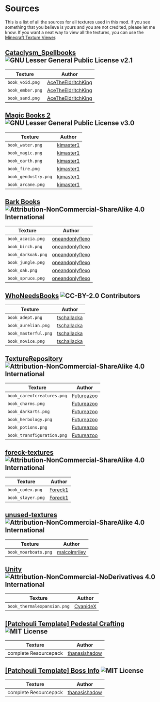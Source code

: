 # Sources

This is a list of all the sources for all textures used in this mod. If you see something that you believe is yours and you are not credited, please let me know.
If you want a neat way to view all the textures, you can use the [Minecraft Texture Viewer](https://oparisblue.github.io/minecraft-textures-viewer/#github/Ender-Development/PatchouliBooks/master).

## [Cataclysm_Spellbooks](https://www.curseforge.com/minecraft/mc-mods/cataclysm-spellbooks) ![GNU Lesser General Public License v2.1](https://img.shields.io/badge/License-LGPL%20v2.1-blue)

| Texture          | Author                                                                                                                                                                          |
|------------------|---------------------------------------------------------------------------------------------------------------------------------------------------------------------------------|
| `book_void.png`  | [AceTheEldritchKing](https://github.com/AceTheEldritchKing/Cataclysm_Spellbooks/blob/master/src/main/resources/assets/cataclysm_spellbooks/textures/item/abyss_spell_book.png)  |
| `book_ember.png` | [AceTheEldritchKing](https://github.com/AceTheEldritchKing/Cataclysm_Spellbooks/blob/master/src/main/resources/assets/cataclysm_spellbooks/textures/item/ignis_spell_book.png)  |
| `book_sand.png`  | [AceTheEldritchKing](https://github.com/AceTheEldritchKing/Cataclysm_Spellbooks/blob/master/src/main/resources/assets/cataclysm_spellbooks/textures/item/desert_spell_book.png) |

## [Magic Books 2](https://www.curseforge.com/minecraft/mc-mods/magicbooks2) ![GNU Lesser General Public License v3.0](https://img.shields.io/badge/License-LGPL%20v3.0-blue)

| Texture              | Author                                                                                                                                 |
|----------------------|----------------------------------------------------------------------------------------------------------------------------------------|
| `book_water.png`     | [kjmaster1](https://github.com/kjmaster1/MagicBooks2/blob/master/src/main/resources/assets/magicbooks2/textures/items/book_water.png)  |
| `book_magic.png`     | [kjmaster1](https://github.com/kjmaster1/MagicBooks2/blob/master/src/main/resources/assets/magicbooks2/textures/items/book_magic.png)  |
| `book_earth.png`     | [kjmaster1](https://github.com/kjmaster1/MagicBooks2/blob/master/src/main/resources/assets/magicbooks2/textures/items/book_earth.png)  |
| `book_fire.png`      | [kjmaster1](https://github.com/kjmaster1/MagicBooks2/blob/master/src/main/resources/assets/magicbooks2/textures/items/book_fire.png)   |
| `book_gendustry.png` | [kjmaster1](https://github.com/kjmaster1/MagicBooks2/blob/master/src/main/resources/assets/magicbooks2/textures/items/book_air.png)    |
| `book_arcane.png`    | [kjmaster1](https://github.com/kjmaster1/MagicBooks2/blob/master/src/main/resources/assets/magicbooks2/textures/items/book_arcane.png) |

## [Bark Books](https://www.curseforge.com/minecraft/mc-mods/bark-books) ![Attribution-NonCommercial-ShareAlike 4.0 International](https://img.shields.io/badge/License-CC%20BY--NC--SA%204.0-blue)

| Texture            | Author                                                                                                                                          |
|--------------------|-------------------------------------------------------------------------------------------------------------------------------------------------|
| `book_acacia.png`  | [oneandonlyflexo](https://github.com/oneandonlyflexo/barkbooks/blob/master/src/main/resources/assets/barkbooks/textures/items/book_acacia.png)  |
| `book_birch.png`   | [oneandonlyflexo](https://github.com/oneandonlyflexo/barkbooks/blob/master/src/main/resources/assets/barkbooks/textures/items/book_birch.png)   |
| `book_darkoak.png` | [oneandonlyflexo](https://github.com/oneandonlyflexo/barkbooks/blob/master/src/main/resources/assets/barkbooks/textures/items/book_darkoak.png) |
| `book_jungle.png`  | [oneandonlyflexo](https://github.com/oneandonlyflexo/barkbooks/blob/master/src/main/resources/assets/barkbooks/textures/items/book_jungle.png)  |
| `book_oak.png`     | [oneandonlyflexo](https://github.com/oneandonlyflexo/barkbooks/blob/master/src/main/resources/assets/barkbooks/textures/items/book_oak.png)     |
| `book_spruce.png`  | [oneandonlyflexo](https://github.com/oneandonlyflexo/barkbooks/blob/master/src/main/resources/assets/barkbooks/textures/items/book_spruce.png)  |

## [WhoNeedsBooks](https://www.curseforge.com/minecraft/mc-mods/whoneedsbooks) ![CC-BY-2.0 Contributors](https://img.shields.io/badge/License-CC--BY--2.0-blue)

| Texture              | Author                                                                                                                                                 |
|----------------------|--------------------------------------------------------------------------------------------------------------------------------------------------------|
| `book_adept.png`     | [tschallacka](https://github.com/tschallacka/whoneedsbooks/blob/master/src/main/resources/assets/whoneedsbooks/textures/items/spellbook.adept.png)     |
| `book_aurelian.png`  | [tschallacka](https://github.com/tschallacka/whoneedsbooks/blob/master/src/main/resources/assets/whoneedsbooks/textures/items/spellbook.aurelian.png)  |
| `book_masterful.png` | [tschallacka](https://github.com/tschallacka/whoneedsbooks/blob/master/src/main/resources/assets/whoneedsbooks/textures/items/spellbook.masterful.png) |
| `book_novice.png`    | [tschallacka](https://github.com/tschallacka/whoneedsbooks/blob/master/src/main/resources/assets/whoneedsbooks/textures/items/spellbook.novice.png)    |

## [TextureRepository](https://github.com/Futureazoo/TextureRepository) ![Attribution-NonCommercial-ShareAlike 4.0 International](https://img.shields.io/badge/License-CC%20BY--NC--SA%204.0-blue)

| Texture                    | Author                                                                                                                    |
|----------------------------|---------------------------------------------------------------------------------------------------------------------------|
| `book_careofcreatures.png` | [Futureazoo](https://github.com/Futureazoo/TextureRepository/blob/master/futureazoo/items/magic/tome_careofcreatures.png) |
| `book_charms.png`          | [Futureazoo](https://github.com/Futureazoo/TextureRepository/blob/master/futureazoo/items/magic/tome_charms.png)          |
| `book_darkarts.png`        | [Futureazoo](https://github.com/Futureazoo/TextureRepository/blob/master/futureazoo/items/magic/tome_darkarts.png)        |
| `book_herbology.png`       | [Futureazoo](https://github.com/Futureazoo/TextureRepository/blob/master/futureazoo/items/magic/tome_herbology.png)       |
| `book_potions.png`         | [Futureazoo](https://github.com/Futureazoo/TextureRepository/blob/master/futureazoo/items/magic/tome_potions.png)         |
| `book_transfiguration.png` | [Futureazoo](https://github.com/Futureazoo/TextureRepository/blob/master/futureazoo/items/magic/tome_transfiguration.png) |

## [foreck-textures](https://github.com/Foreck1/foreck-textures) ![Attribution-NonCommercial-ShareAlike 4.0 International](https://img.shields.io/badge/License-CC%20BY--NC--SA%204.0-blue)

| Texture           | Author                                                                                                         |
|-------------------|----------------------------------------------------------------------------------------------------------------|
| `book_codex.png`  | [Foreck1](https://github.com/Foreck1/foreck-textures/blob/main/textures/x16items/codex.png)                    |
| `book_slayer.png` | [Foreck1](https://github.com/Foreck1/foreck-textures/blob/main/textures/x16items/slayers_tattered_journal.png) |

## [unused-textures](https://github.com/malcolmriley/unused-textures) ![Attribution-NonCommercial-ShareAlike 4.0 International](https://img.shields.io/badge/License-CC%20BY--NC--SA%204.0-blue)

| Texture              | Author                                                                                              |
|----------------------|-----------------------------------------------------------------------------------------------------|
| `book_moarboats.png` | [malcolmriley](https://github.com/malcolmriley/unused-textures/blob/master/items/book_tattered.png) |

## [Unity](https://www.curseforge.com/minecraft/texture-packs/unity/files/2576530) ![Attribution-NonCommercial-NoDerivatives 4.0 International](https://img.shields.io/badge/License-CC%20BY--NC--ND%204.0-blue)

| Texture                     | Author                                                                                                                             |
|-----------------------------|------------------------------------------------------------------------------------------------------------------------------------|
| `book_thermalexpansion.png` | [CyanideX](https://github.com/Unity-Resource-Pack/Unity-Modded/blob/1.12/assets/thermalfoundation/textures/items/util/lexicon.png) |



## [\[Patchouli Template\] Pedestal Crafting](https://www.curseforge.com/minecraft/customization/pedestal-recipe-template-for-patchouli) ![MIT License](https://img.shields.io/badge/License-MIT-blue)

| Texture               | Author                                                            |
|-----------------------|-------------------------------------------------------------------|
| complete Resourcepack | [thanasishadow](https://www.curseforge.com/members/thanasishadow) |

## [\[Patchouli Template\] Boss Info](https://www.curseforge.com/minecraft/customization/patchouli-template-boss-info) ![MIT License](https://img.shields.io/badge/License-MIT-blue)

| Texture               | Author                                                            |
|-----------------------|-------------------------------------------------------------------|
| complete Resourcepack | [thanasishadow](https://www.curseforge.com/members/thanasishadow) |